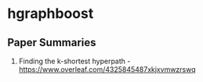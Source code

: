 # hgraphboost

## Paper Summaries

1. Finding the k-shortest hyperpath - https://www.overleaf.com/4325845487xkjxvmwzrswq
